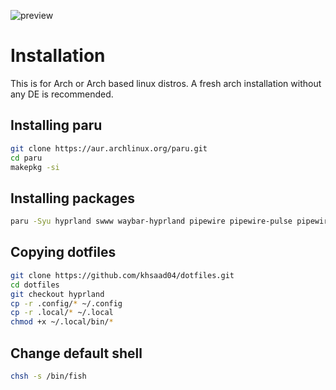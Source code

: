![preview](https://github.com/khsaad04/dotfiles/blob/hyprland/assets/preview.png?raw=true)

# Installation 

This is for Arch or Arch based linux distros. A fresh arch installation without any DE is recommended.

## Installing paru
```sh
git clone https://aur.archlinux.org/paru.git
cd paru
makepkg -si
```

## Installing packages
```sh
paru -Syu hyprland swww waybar-hyprland pipewire pipewire-pulse pipewire-jack pamixer wireplumber xorg-xwayland xdg-desktop-portal-hyprland qt5-wayland qt6-wayland grim slurp wofi kitty fish starship cava-git neofetch btop bat neovim ripgrep fd unzip npm wl-clipboard dunst libnotify sddm ttf-firacode-nerd noto-fonts noto-fonts-emoji noto-fonts-extra noto-fonts-cjk catppuccin-gtk-theme-mocha papirus-icon-theme polkit-gnome mesa vulkan-intel firefox --needed
```
## Copying dotfiles
```sh
git clone https://github.com/khsaad04/dotfiles.git
cd dotfiles
git checkout hyprland
cp -r .config/* ~/.config
cp -r .local/* ~/.local
chmod +x ~/.local/bin/*
```

## Change default shell

```sh
chsh -s /bin/fish
```

